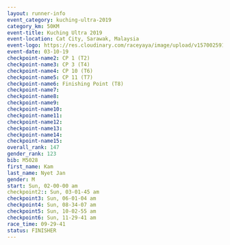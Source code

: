 ```yaml
---
layout: runner-info 
event_category: kuching-ultra-2019 
category_km: 50KM 
event-title: Kuching Ultra 2019
event-location: Cat City, Sarawak, Malaysia 
event-logo: https://res.cloudinary.com/raceyaya/image/upload/v1570025915/logo/kuching_ultra_jsvtue.jpg 
event-date: 03-10-19 
checkpoint-name2: CP 1 (T2) 
checkpoint-name3: CP 3 (T4) 
checkpoint-name4: CP 10 (T6) 
checkpoint-name5: CP 11 (T7) 
checkpoint-name6: Finishing Point (T8) 
checkpoint-name7: 
checkpoint-name8: 
checkpoint-name9: 
checkpoint-name10: 
checkpoint-name11:  
checkpoint-name12: 
checkpoint-name13: 
checkpoint-name14: 
checkpoint-name15: 
overall_rank: 147
gender_rank: 123
bib: M5028
first_name: Kam
last_name: Nyet Jan
gender: M
start: Sun, 02-00-00 am
checkpoint2:: Sun, 03-01-45 am
checkpoint3: Sun, 06-01-04 am
checkpoint4: Sun, 08-34-07 am
checkpoint5: Sun, 10-02-55 am
checkpoint6: Sun, 11-29-41 am
race_time: 09-29-41
status: FINISHER
---
```

